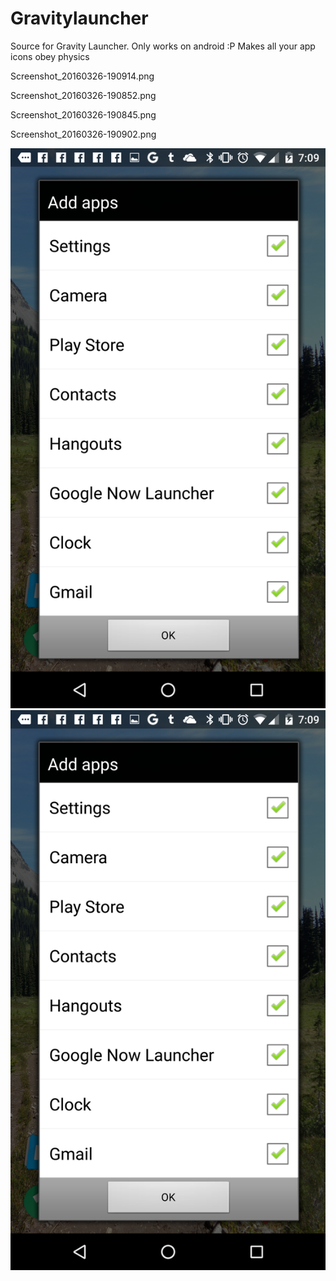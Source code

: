 # Gravitylauncher
Source for Gravity Launcher. Only works on android :P
Makes all your app icons obey physics

Screenshot_20160326-190914.png	
 
Screenshot_20160326-190852.png	
 
Screenshot_20160326-190845.png	
 
Screenshot_20160326-190902.png

![Alt text](Screenshot_20160326-190914.png "Optional title")
![Alt text](Screenshot_20160326-190914.png "Optional title")
